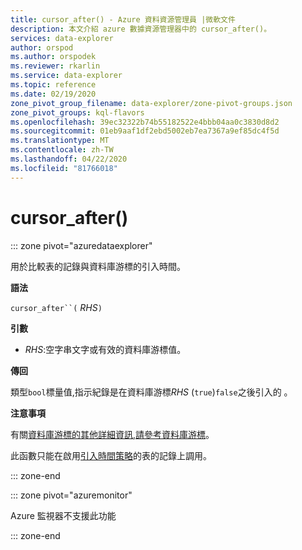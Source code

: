 ```yaml
---
title: cursor_after() - Azure 資料資源管理員 |微軟文件
description: 本文介紹 azure 數據資源管理器中的 cursor_after()。
services: data-explorer
author: orspod
ms.author: orspodek
ms.reviewer: rkarlin
ms.service: data-explorer
ms.topic: reference
ms.date: 02/19/2020
zone_pivot_group_filename: data-explorer/zone-pivot-groups.json
zone_pivot_groups: kql-flavors
ms.openlocfilehash: 39ec32322b74b55182522e4bbb04aa0c3830d8d2
ms.sourcegitcommit: 01eb9aaf1df2ebd5002eb7ea7367a9ef85dc4f5d
ms.translationtype: MT
ms.contentlocale: zh-TW
ms.lasthandoff: 04/22/2020
ms.locfileid: "81766018"
---
```

# <a name="cursor_after"></a>cursor_after()

::: zone pivot="azuredataexplorer"

用於比較表的記錄與資料庫游標的引入時間。

**語法**

`cursor_after``(` *RHS*`)`

**引數**

* *RHS*:空字串文字或有效的資料庫游標值。

**傳回**

類型`bool`標量值,指示紀錄是在資料庫游標*RHS* (`true`)`false`之後引入的 。

**注意事項**

有關[資料庫游標的其他詳細資訊,請參考資料庫游標](../management/databasecursor.md)。

此函數只能在啟用[引入時間策略](../management/ingestiontimepolicy.md)的表的記錄上調用。

::: zone-end

::: zone pivot="azuremonitor"

Azure 監視器不支援此功能

::: zone-end
